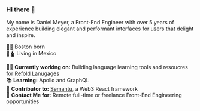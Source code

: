 ### Hi there 👋

My name is Daniel Meyer, a Front-End Engineer with over 5 years of experience building elegant and performant interfaces for users that delight and inspire. 

:office::lobster:	 Boston born<br />
:palm_tree::hindu_temple: Living in Mexico<br />

:man_factory_worker: **Currently working on:** Building language learning tools and resoucres for [Refold Lanugages](https://refold.la/) <br />
:books: **Learning:** Apollo and GraphQL<br />
:handshake: **Contributor to:** [Semantu](https://www.semantu.com/), a Web3 React framework<br />
:incoming_envelope: **Contact Me for:** Remote full-time or freelance Front-End Engineering opportunities


<!--
**dnmeyer06/dnmeyer06** is a ✨ _special_ ✨ repository because its `README.md` (this file) appears on your GitHub profile.

Here are some ideas to get you started:

- 🔭 I’m currently working on ...
- 🌱 I’m currently learning ...
- 👯 I’m looking to collaborate on ...
- 🤔 I’m looking for help with ...
- 💬 Ask me about ...
- 📫 How to reach me: ...
- 😄 Pronouns: ...
- ⚡ Fun fact: ...
-->
